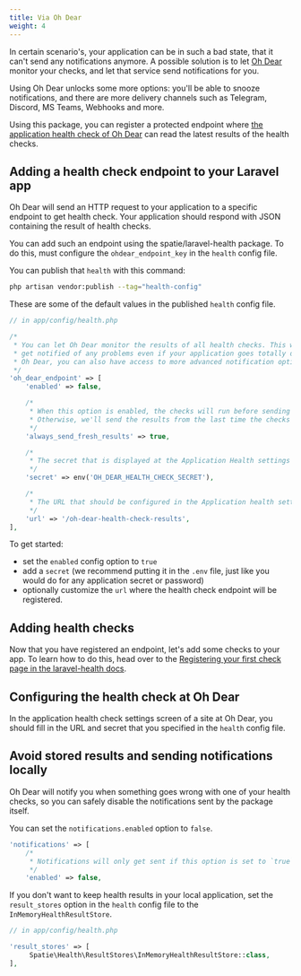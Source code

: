 ```yaml
---
title: Via Oh Dear
weight: 4
---
```


In certain scenario's, your application can be in such a bad state, that it can't send any notifications anymore. A possible solution is to let [Oh Dear](https://ohdear.app) monitor your checks, and let that service send notifications for you. 

Using Oh Dear unlocks some more options: you'll be able to snooze notifications, and there are more delivery channels such as Telegram, Discord, MS Teams, Webhooks and more.

Using this package, you can register a protected endpoint where [the application health check of Oh Dear](http://ohdear.app/docs/general/application-health-monitoring) can read the latest results of the health checks.

## Adding a health check endpoint to your Laravel app

Oh Dear will send an HTTP request to your application to a specific endpoint to get health check. Your application should respond with JSON containing the result of health checks.

You can add such an endpoint using the spatie/laravel-health package.  To do this, must configure the `ohdear_endpoint_key` in the `health` config file.

You can publish that `health` with this command:

```bash
php artisan vendor:publish --tag="health-config"
```

These are some of the default values in the published `health` config file.

```php
// in app/config/health.php

/*
 * You can let Oh Dear monitor the results of all health checks. This way, you'll
 * get notified of any problems even if your application goes totally down. Via
 * Oh Dear, you can also have access to more advanced notification options.
 */
'oh_dear_endpoint' => [
    'enabled' => false,

    /*
     * When this option is enabled, the checks will run before sending a response.
     * Otherwise, we'll send the results from the last time the checks have run.
     */
    'always_send_fresh_results' => true,

    /*
     * The secret that is displayed at the Application Health settings at Oh Dear.
     */
    'secret' => env('OH_DEAR_HEALTH_CHECK_SECRET'),

    /*
     * The URL that should be configured in the Application health settings at Oh Dear.
     */
    'url' => '/oh-dear-health-check-results',
],
```

To get started:

- set the `enabled` config option to `true`
- add a `secret` (we recommend putting it in the `.env` file, just like you would do for any application secret or password)
- optionally customize the `url` where the health check endpoint will be registered.

## Adding health checks

Now that you have registered an endpoint, let's add some checks to your app. To learn how to do this, head over to the [Registering your first check page in the laravel-health docs](https://spatie.be/docs/laravel-health/v1/basic-usage/registering-your-first-check).

## Configuring the health check at Oh Dear

In the application health check settings screen of a site at Oh Dear, you should fill in the URL and secret that you specified in the `health` config file.

## Avoid stored results and sending notifications locally

Oh Dear will notify you when something goes wrong with one of your health checks, so you can safely disable the notifications sent by the package itself.

You can set the `notifications.enabled` option to `false`.

```php
'notifications' => [
    /*
     * Notifications will only get sent if this option is set to `true`.
     */
    'enabled' => false,
```

If you don't want to keep health results in your local application, set the `result_stores` option in the `health` config file to the `InMemoryHealthResultStore`.

```php
// in app/config/health.php

'result_stores' => [
     Spatie\Health\ResultStores\InMemoryHealthResultStore::class,
],
```
